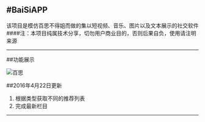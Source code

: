 #BaiSiAPP
---
该项目是模仿百思不得姐而做的集以短视频、音乐、图片以及文本展示的社交软件
####注：本项目纯属技术分享，切勿用户商业目的，否则后果自负，使用请注明来源

---

##功能展示 

![百思](https://github.com/ashen-zhao/baisiapp/blob/master/screenshots/164201714.gif)  

##2016年4月22日更新
1. 根据类型获取不同的推荐列表
2. 完成最新栏目
 
---